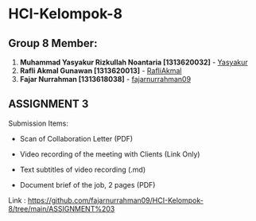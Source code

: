 # HCI-Kelompok-8
## Group 8 Member:
1. **Muhammad Yasyakur Rizkullah Noantaria [1313620032]** - [Yasyakur](https://github.com/Yasyakur)
2. **Rafli Akmal Gunawan [1313620013]** - [RafliAkmal](https://github.com/RafliAkmal)
3. **Fajar Nurrahman [1313618038]** - [fajarnurrahman09](https://github.com/fajarnurrahman09)

## ASSIGNMENT 3
Submission Items:
- Scan of Collaboration Letter (PDF)

- Video recording of the meeting with Clients (Link Only)

- Text subtitles of video recording (.md)

- Document brief of the job, 2 pages (PDF)

Link : https://github.com/fajarnurrahman09/HCI-Kelompok-8/tree/main/ASSIGNMENT%203
